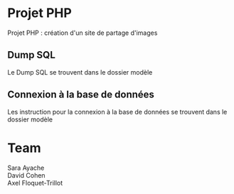 # Projet PHP
Projet PHP : création d'un site de partage d'images
## Dump SQL
Le Dump SQL se trouvent dans le dossier modèle
## Connexion à la base de données
Les instruction pour la connexion à la base de données se trouvent dans le dossier modèle
<br>
# Team
Sara Ayache<br>
David Cohen<br>
Axel Floquet-Trillot
